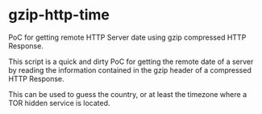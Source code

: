 # gzip-http-time

PoC for getting remote HTTP Server date using gzip compressed HTTP Response.

This script is a quick and dirty PoC for getting the remote date of a server by reading
the information contained in the gzip header of a compressed HTTP Response.

This can be used to guess the country, or at least the timezone where a TOR hidden service is located.
